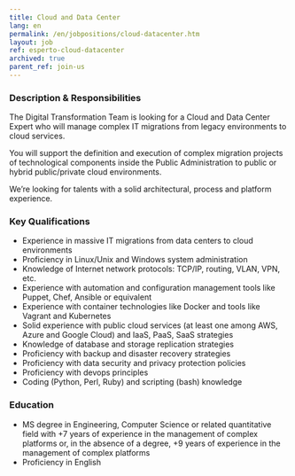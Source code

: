 ```yaml
---
title: Cloud and Data Center 
lang: en
permalink: /en/jobpositions/cloud-datacenter.htm
layout: job
ref: esperto-cloud-datacenter
archived: true
parent_ref: join-us
---
```


### Description & Responsibilities
The Digital Transformation Team is looking for a Cloud and Data Center Expert who will manage complex IT migrations from legacy environments to cloud services.

You will support the definition and execution of complex migration projects of technological components inside the Public Administration to public or hybrid public/private cloud environments.

We’re looking for talents with a solid architectural, process and platform experience. 



### Key Qualifications
- Experience in massive IT migrations from data centers to cloud environments
- Proficiency in Linux/Unix and Windows system administration
- Knowledge of Internet network protocols: TCP/IP, routing, VLAN, VPN, etc.
- Experience with automation and configuration management tools like Puppet, Chef, Ansible or equivalent
- Experience with container technologies like Docker and tools like Vagrant and Kubernetes
- Solid experience with public cloud services (at least one among AWS, Azure and Google Cloud)  and IaaS, PaaS, SaaS strategies
- Knowledge of database and storage replication strategies
- Proficiency with backup and disaster recovery strategies
- Proficiency with data security and privacy protection policies
- Proficiency with devops principles
- Coding (Python, Perl, Ruby) and scripting (bash) knowledge


### Education
- MS degree in Engineering, Computer Science or related quantitative field with +7 years of experience in the management of complex platforms or, in the absence of a degree, +9 years of experience in the management of complex platforms 
- Proficiency in English


